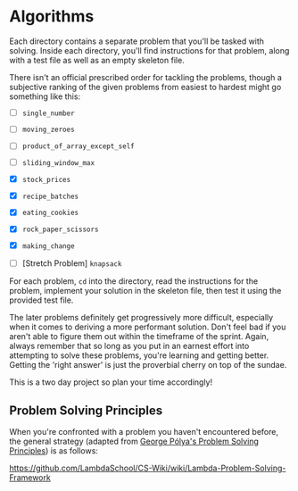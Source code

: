 # Algorithms

Each directory contains a separate problem that you'll be tasked with solving.  Inside each directory, you'll find instructions for that problem, along with a test file as well as an empty skeleton file. 

There isn't an official prescribed order for tackling the problems, though a subjective ranking of the given problems from easiest to hardest might go something like this:

- [ ] `single_number`
- [ ] `moving_zeroes`
- [ ] `product_of_array_except_self`
- [ ] `sliding_window_max`
- [X] `stock_prices`
- [X] `recipe_batches`
- [X] `eating_cookies`
- [X] `rock_paper_scissors`
- [X] `making_change`
- [ ] [Stretch Problem] `knapsack`



For each problem, `cd` into the directory, read the instructions for the
problem, implement your solution in the skeleton file, then test it using the
provided test file.

The later problems definitely get progressively more difficult, especially when
it comes to deriving a more performant solution. Don't feel bad if you aren't
able to figure them out within the timeframe of the sprint. Again, always
remember that so long as you put in an earnest effort into attempting to solve
these problems, you're learning and getting better. Getting the 'right answer'
is just the proverbial cherry on top of the sundae.

This is a two day project so plan your time accordingly!

## Problem Solving Principles

When you're confronted with a problem you haven't encountered before, the
general strategy (adapted from [George Pólya's Problem Solving
Principles](https://en.wikipedia.org/wiki/How_to_Solve_It)) is as follows:

https://github.com/LambdaSchool/CS-Wiki/wiki/Lambda-Problem-Solving-Framework
